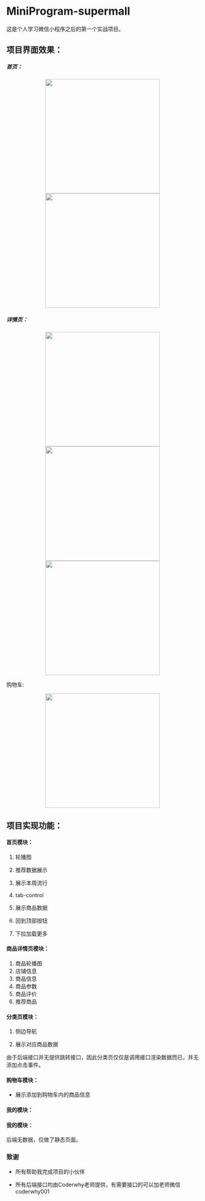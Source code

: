 # MiniProgram-supermall

这是个人学习微信小程序之后的第一个实战项目。



## 项目界面效果：

##### 首页：

<center class="half">  <img src="http://load1a.nipic.com/file/20201012/Nipic_32259774_20201012085217291406.png?v=20201012085243" width="300"/>    <img src="http://load1a.nipic.com/file/20201012/Nipic_32259774_20201012085221729139.png?v=20201012085243" width="300"/> </center>



##### 详情页：

<center class="half">    <img src="http://load1a.nipic.com/file/20201012/Nipic_32259774_20201012085205788544.png?v=20201012085243" width="300"/>    <img src="http://load1a.nipic.com/file/20201012/Nipic_32259774_20201012085210100152.png?v=20201012085243" width="300"/> </center>







<center class="half">    <img   <img src="http://load1a.nipic.com/file/20201012/Nipic_32259774_20201012085213347248.png?v=20201012085243" width="300"/> </center>

购物车:

<center class="half">      <img src="http://load1a.nipic.com/file/20201012/Nipic_32259774_20201012085158397713.png?v=20201012085243" width="300"/> </center>

## 项目实现功能：

#### 首页模块：

1. 轮播图

2. 推荐数据展示

3. 展示本周流行

4. tab-control

5. 展示商品数据

6. 回到顶部按钮

7. 下拉加载更多

   

#### 商品详情页模块：

1. 商品轮播图
2. 店铺信息
3. 商品信息
4. 商品参数
5. 商品评价
6. 推荐商品



#### 分类页模块：

1. 侧边导航

2. 展示对应商品数据

   

由于后端接口并无提供跳转接口，因此分类页仅仅是调用接口渲染数据而已，并无添加点击事件。

#### 购物车模块：

- 展示添加到购物车内的商品信息

  

#### 我的模块：



#### 我的模块：

后端无数据，仅做了静态页面。



### 致谢

- 所有帮助我完成项目的小伙伴

- 所有后端接口均由Coderwhy老师提供，有需要接口的可以加老师微信coderwhy001
